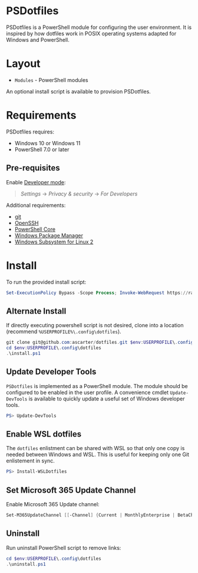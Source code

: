 # PSDotfiles

PSDotfiles is a PowerShell module for configuring the user environment. It is inspired by how dotfiles work in POSIX operating systems adapted for Windows and PowerShell.

# Layout

* `Modules` - PowerShell modules

An optional install script is available to provision PSDotfiles.

# Requirements

PSDotfiles requires:

* Windows 10 or Windows 11
* PowerShell 7.0 or later

## Pre-requisites

Enable [Developer mode](https://www.hanselman.com/blog/Windows10DeveloperMode.aspx):

> *Settings* -> *Privacy & security* -> *For Developers*

Additional requirements:

* [git](https://git-scm.com/download/win)
* [OpenSSH](https://docs.microsoft.com/en-us/windows-server/administration/openssh/openssh_overview)
* [PowerShell Core](https://docs.microsoft.com/en-us/powershell/scripting/install/installing-powershell-core-on-windows?view=powershell-7)
* [Windows Package Manager](https://github.com/microsoft/winget-cli)
* [Windows Subsystem for Linux 2](https://docs.microsoft.com/en-us/windows/wsl/wsl2-install)

# Install

To run the provided install script:

```powershell
Set-ExecutionPolicy Bypass -Scope Process; Invoke-WebRequest https://raw.githubusercontent.com/ascarter/dotfiles/main/install.ps1 -UseBasicParsing | Invoke-Expression
```

## Alternate Install

If directly executing powershell script is not desired, clone into a location (recommend `%USERPROFILE%\.config\dotfiles`).

```powershell
git clone git@github.com:ascarter/dotfiles.git $env:USERPROFILE\.config\dotfiles
cd $env:USERPROFILE\.config\dotfiles
.\install.ps1
```

## Update Developer Tools

`PSDotfiles` is implemented as a PowerShell module. The module should be configured to be enabled in the user profile. A convenience cmdlet `Update-DevTools` is available to quickly update a useful set of Windows developer tools.

```powershell
PS> Update-DevTools
```

## Enable WSL dotfiles

The `dotfiles` enlistment can be shared with WSL so that only one copy is needed between Windows and WSL. This is useful for keeping only one Git enlistement in sync.

```powershell
PS> Install-WSLDotfiles
```

## Set Microsoft 365 Update Channel

Enable Microsoft 365 Update channel:

```powershell
Set-M365UpdateChannel [[-Channel] {Current | MonthlyEnterprise | BetaChannel | CurrentPreview}]
```

## Uninstall

Run uninstall PowerShell script to remove links:

```powershell
cd $env:USERPROFILE\.config\dotfiles
.\uninstall.ps1
```
